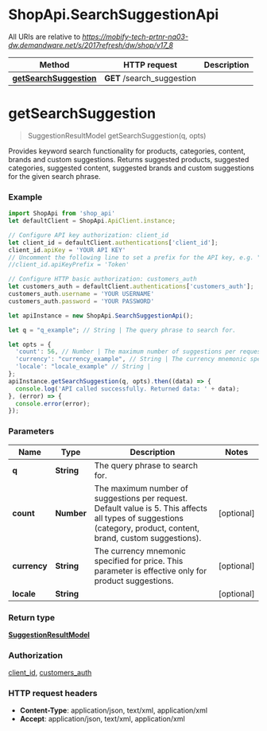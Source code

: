 # ShopApi.SearchSuggestionApi

All URIs are relative to *https://mobify-tech-prtnr-na03-dw.demandware.net/s/2017refresh/dw/shop/v17_8*

Method | HTTP request | Description
------------- | ------------- | -------------
[**getSearchSuggestion**](SearchSuggestionApi.md#getSearchSuggestion) | **GET** /search_suggestion | 


<a name="getSearchSuggestion"></a>
# **getSearchSuggestion**
> SuggestionResultModel getSearchSuggestion(q, opts)



Provides keyword search functionality for products, categories, content, brands and custom suggestions.  Returns suggested products, suggested categories, suggested content, suggested brands and custom suggestions  for the given search phrase.

### Example
```javascript
import ShopApi from 'shop_api'
let defaultClient = ShopApi.ApiClient.instance;

// Configure API key authorization: client_id
let client_id = defaultClient.authentications['client_id'];
client_id.apiKey = 'YOUR API KEY'
// Uncomment the following line to set a prefix for the API key, e.g. "Token" (defaults to null)
//client_id.apiKeyPrefix = 'Token'

// Configure HTTP basic authorization: customers_auth
let customers_auth = defaultClient.authentications['customers_auth'];
customers_auth.username = 'YOUR USERNAME'
customers_auth.password = 'YOUR PASSWORD'

let apiInstance = new ShopApi.SearchSuggestionApi();

let q = "q_example"; // String | The query phrase to search for.

let opts = { 
  'count': 56, // Number | The maximum number of suggestions per request. Default value is 5. This affects all types of suggestions (category, product, content, brand, custom suggestions).
  'currency': "currency_example", // String | The currency mnemonic specified for price. This parameter is effective only for product suggestions.
  'locale': "locale_example" // String | 
};
apiInstance.getSearchSuggestion(q, opts).then((data) => {
  console.log('API called successfully. Returned data: ' + data);
}, (error) => {
  console.error(error);
});

```

### Parameters

Name | Type | Description  | Notes
------------- | ------------- | ------------- | -------------
 **q** | **String**| The query phrase to search for. | 
 **count** | **Number**| The maximum number of suggestions per request. Default value is 5. This affects all types of suggestions (category, product, content, brand, custom suggestions). | [optional] 
 **currency** | **String**| The currency mnemonic specified for price. This parameter is effective only for product suggestions. | [optional] 
 **locale** | **String**|  | [optional] 

### Return type

[**SuggestionResultModel**](SuggestionResultModel.md)

### Authorization

[client_id](../README.md#client_id), [customers_auth](../README.md#customers_auth)

### HTTP request headers

 - **Content-Type**: application/json, text/xml, application/xml
 - **Accept**: application/json, text/xml, application/xml

